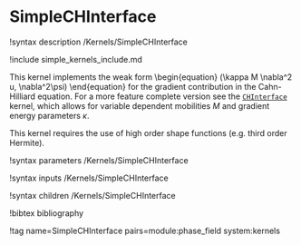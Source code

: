 # SimpleCHInterface

!syntax description /Kernels/SimpleCHInterface

!include simple_kernels_include.md

This kernel implements the weak form
\begin{equation}
(\kappa M \nabla^2 u, \nabla^2\psi)
\end{equation}
for the gradient contribution in the Cahn-Hilliard equation. For a more feature complete
version see the [`CHInterface`](/CHInterface.md) kernel, which allows for variable
dependent mobilities $M$ and gradient energy parameters $\kappa$.

This kernel requires the use of high order shape functions (e.g. third order Hermite).

!syntax parameters /Kernels/SimpleCHInterface

!syntax inputs /Kernels/SimpleCHInterface

!syntax children /Kernels/SimpleCHInterface

!bibtex bibliography

!tag name=SimpleCHInterface pairs=module:phase_field system:kernels
